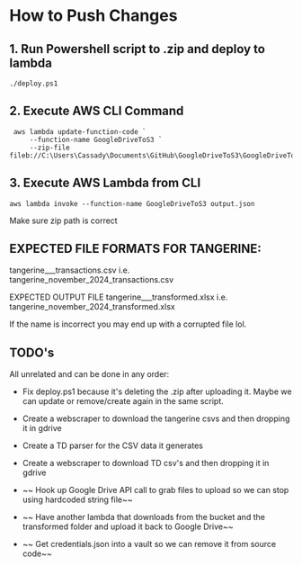  # How to Push Changes
## 1. Run Powershell script to .zip and deploy to lambda
```
./deploy.ps1
```
## 2. Execute AWS CLI Command
```
 aws lambda update-function-code `
     --function-name GoogleDriveToS3 `
     --zip-file fileb://C:\Users\Cassady\Documents\GitHub\GoogleDriveToS3\GoogleDriveToS3.zip
```
## 3. Execute AWS Lambda from CLI
```
aws lambda invoke --function-name GoogleDriveToS3 output.json
```


Make sure zip path is correct


## EXPECTED FILE FORMATS FOR TANGERINE:
tangerine_<month>_<year>_transactions.csv
i.e. tangerine_november_2024_transactions.csv

EXPECTED OUTPUT FILE 
tangerine_<month>_<year>_transformed.xlsx
i.e. tangerine_november_2024_transformed.xlsx

If the name is incorrect you may end up with a corrupted file lol.

## TODO's

All unrelated and can be done in any order:
* Fix deploy.ps1 because it's deleting the .zip after uploading it. Maybe we can update or remove/create again in the same script.

* Create a webscraper to download the tangerine csvs and then dropping it in gdrive

* Create a TD parser for the CSV data it generates

* Create a webscraper to download TD csv's and then dropping it in gdrive

* ~~ Hook up Google Drive API call to grab files to upload so we can stop using hardcoded string file~~

* ~~ Have another lambda that downloads from the bucket and the transformed folder and upload it back to Google Drive~~


* ~~ Get credentials.json into a vault so we can remove it from source code~~

